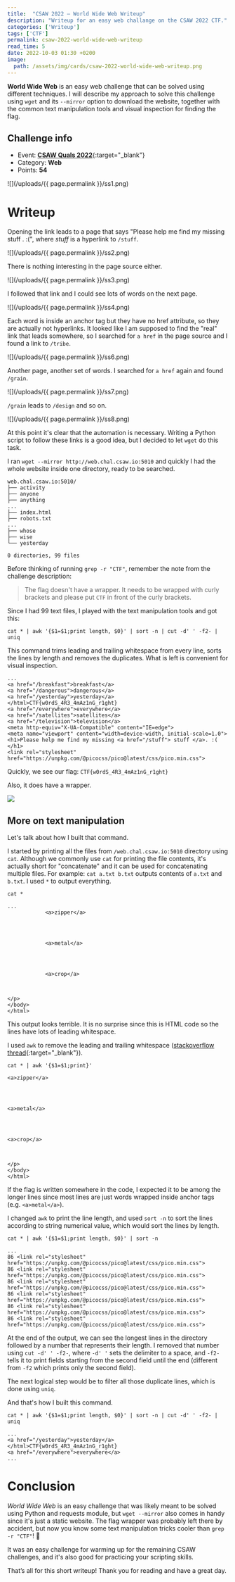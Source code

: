 ```yaml
---
title:  "CSAW 2022 — World Wide Web Writeup"
description: "Writeup for an easy web challange on the CSAW 2022 CTF."
categories: ['Writeup']
tags: ['CTF']
permalink: csaw-2022-world-wide-web-writeup
read_time: 5
date: 2022-10-03 01:30 +0200
image:
  path: /assets/img/cards/csaw-2022-world-wide-web-writeup.png
---
```

**World Wide Web** is an easy web challenge that can be solved using different techniques. I will describe my approach to solve this challenge using `wget` and its `--mirror` option to download the website, together with the common text manipulation tools and visual inspection for finding the flag.

## Challenge info

- Event: [**CSAW Quals 2022**](https://ctf.csaw.io/){:target="_blank"}
- Category: **Web**
- Points: **54**

![](/uploads/{{ page.permalink }}/ss1.png)

# Writeup

Opening the link leads to a page that says "Please help me find my missing stuff . :(", where *stuff* is a hyperlink to `/stuff`.

![](/uploads/{{ page.permalink }}/ss2.png)

There is nothing interesting in the page source either.

![](/uploads/{{ page.permalink }}/ss3.png)

I followed that link and I could see lots of words on the next page.

![](/uploads/{{ page.permalink }}/ss4.png)

Each word is inside an anchor tag but they have no href attribute, so they are actually not hyperlinks. It looked like I am supposed to find the "real" link that leads somewhere, so I searched for `a href` in the page source and I found a link to `/tribe`.

![](/uploads/{{ page.permalink }}/ss6.png)

Another page, another set of words. I searched for `a href` again and found `/grain`.

![](/uploads/{{ page.permalink }}/ss7.png)

`/grain` leads to `/design` and so on.

![](/uploads/{{ page.permalink }}/ss8.png)

At this point it's clear that the automation is necessary. Writing a Python script to follow these links is a good idea, but I decided to let `wget` do this task.

I ran `wget --mirror http://web.chal.csaw.io:5010` and quickly I had the whole website inside one directory, ready to be searched.

```
web.chal.csaw.io:5010/
├── activity
├── anyone
├── anything
...
├── index.html
├── robots.txt
...
├── whose
├── wise
└── yesterday

0 directories, 99 files
```

Before thinking of running `grep -r "CTF"`, remember the note from the challenge description:

> The flag doesn't have a wrapper. It needs to be wrapped with curly brackets and please put `CTF` in front of the curly brackets.

Since I had 99 text files, I played with the text manipulation tools and got this:

```
cat * | awk '{$1=$1;print length, $0}' | sort -n | cut -d' ' -f2- | uniq
```

This command trims leading and trailing whitespace from every line, sorts the lines by length and removes the duplicates. What is left is convenient for visual inspection.

```
...
<a href="/breakfast">breakfast</a>
<a href="/dangerous">dangerous</a>
<a href="/yesterday">yesterday</a>
</html>CTF{w0rdS_4R3_4mAz1nG_r1ght}
<a href="/everywhere">everywhere</a>
<a href="/satellites">satellites</a>
<a href="/television">television</a>
<meta http-equiv="X-UA-Compatible" content="IE=edge">
<meta name="viewport" content="width=device-width, initial-scale=1.0">
<h1>Please help me find my missing <a href="/stuff"> stuff </a>. :( </h1>
<link rel="stylesheet" href="https://unpkg.com/@picocss/pico@latest/css/pico.min.css">
```

Quickly, we see our flag: `CTF{w0rdS_4R3_4mAz1nG_r1ght}`

Also, it does have a wrapper.

![](https://media.tenor.com/xwoWMxsxuJMAAAAC/tyler-lie.gif)

## More on text manipulation

Let's talk about how I built that command.

I started by printing all the files from `/web.chal.csaw.io:5010` directory using `cat`. Although we commonly use `cat` for printing the file contents, it's actually short for "concatenate" and it can be used for concatenating multiple files. For example: `cat a.txt b.txt` outputs contents of `a.txt` and `b.txt`. I used `*` to output everything.

```
cat *
```

```
...
            <a>zipper</a>        
        
        
    
        
            <a>metal</a>        
        
        
    
        
            <a>crop</a>        
        
        
    
</p>
</body>
</html>
```

This output looks terrible. It is no surprise since this is HTML code so the lines have lots of leading whitespace. 

I used `awk` to remove the leading and trailing whitespace ([stackoverflow thread](https://unix.stackexchange.com/questions/102008/how-do-i-trim-leading-and-trailing-whitespace-from-each-line-of-some-output){:target="_blank"}).

```
cat * | awk '{$1=$1;print}'
```

```
<a>zipper</a>




<a>metal</a>




<a>crop</a>



</p>
</body>
</html>
```

If the flag is written somewhere in the code, I expected it to be among the longer lines since most lines are just words wrapped inside anchor tags (e.g. `<a>metal</a>`). 

I changed `awk` to print the line length, and used `sort -n` to sort the lines according to string numerical value, which would sort the lines by length.

```
cat * | awk '{$1=$1;print length, $0}' | sort -n
```

```
...
86 <link rel="stylesheet" href="https://unpkg.com/@picocss/pico@latest/css/pico.min.css">
86 <link rel="stylesheet" href="https://unpkg.com/@picocss/pico@latest/css/pico.min.css">
86 <link rel="stylesheet" href="https://unpkg.com/@picocss/pico@latest/css/pico.min.css">
86 <link rel="stylesheet" href="https://unpkg.com/@picocss/pico@latest/css/pico.min.css">
86 <link rel="stylesheet" href="https://unpkg.com/@picocss/pico@latest/css/pico.min.css">
86 <link rel="stylesheet" href="https://unpkg.com/@picocss/pico@latest/css/pico.min.css">
```

At the end of the output, we can see the longest lines in the directory followed by a number that represents their length. I removed that number using `cut -d' ' -f2-`, where `-d' '` sets the delimiter to a space, and `-f2-` tells it to print fields starting from the second field until the end (different from `-f2` which prints only the second field).

The next logical step would be to filter all those duplicate lines, which is done using `uniq`.

And that's how I built this command.

```
cat * | awk '{$1=$1;print length, $0}' | sort -n | cut -d' ' -f2- | uniq
```

```
...
<a href="/yesterday">yesterday</a>
</html>CTF{w0rdS_4R3_4mAz1nG_r1ght}
<a href="/everywhere">everywhere</a>
...
```

# Conclusion

*World Wide Web* is an easy challenge that was likely meant to be solved using Python and requests module, but `wget --mirror` also comes in handy since it's just a static website. The flag wrapper was probably left there by accident, but now you know some text manipulation tricks cooler than `grep -r "CTF"`! 🎉

It was an easy challenge for warming up for the remaining CSAW challenges, and it's also good for practicing your scripting skills.

That’s all for this short writeup! Thank you for reading and have a great day.
